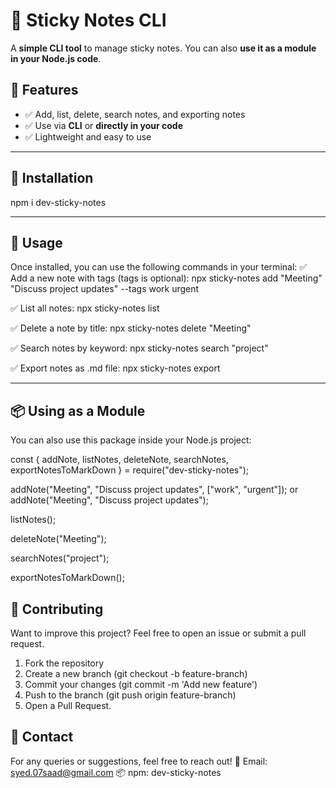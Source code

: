 # 📝 Sticky Notes CLI  

A **simple CLI tool** to manage sticky notes. You can also **use it as a module in your Node.js code**.

## 📌 Features  
- ✅ Add, list, delete, search notes, and exporting notes  
- ✅ Use via **CLI** or **directly in your code**  
- ✅ Lightweight and easy to use  

---

## 🚀 Installation  
npm i dev-sticky-notes

---

## 📖 Usage
Once installed, you can use the following commands in your terminal:
✅ Add a new note with tags (tags is optional):
npx sticky-notes add "Meeting" "Discuss project updates" --tags work urgent

✅ List all notes:
npx sticky-notes list

✅ Delete a note by title:
npx sticky-notes delete "Meeting"

✅ Search notes by keyword:
npx sticky-notes search "project"

✅ Export notes as .md file:
npx sticky-notes export

---

## 📦 Using as a Module
You can also use this package inside your Node.js project:

const { addNote, listNotes, deleteNote, searchNotes, exportNotesToMarkDown } = require("dev-sticky-notes");

addNote("Meeting", "Discuss project updates", ["work", "urgent"]);
or
addNote("Meeting", "Discuss project updates");

listNotes();

deleteNote("Meeting");

searchNotes("project");

exportNotesToMarkDown();

## 🌟 Contributing

Want to improve this project? Feel free to open an issue or submit a pull request.

1) Fork the repository
2) Create a new branch (git checkout -b feature-branch)
3) Commit your changes (git commit -m 'Add new feature')
4) Push to the branch (git push origin feature-branch)
5) Open a Pull Request.

## 📧 Contact
For any queries or suggestions, feel free to reach out!
📩 Email: syed.07saad@gmail.com
📦 npm: dev-sticky-notes